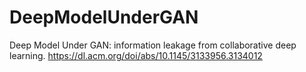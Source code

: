 # DeepModelUnderGAN
Deep Model Under GAN: information leakage from collaborative deep learning. https://dl.acm.org/doi/abs/10.1145/3133956.3134012
